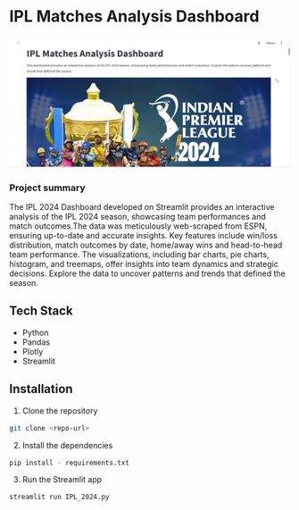 # IPL Matches Analysis Dashboard
<img src="image.png">

### Project summary
The IPL 2024 Dashboard developed on Streamlit provides an interactive analysis of the IPL 2024 season, showcasing team performances and  match outcomes.The data was meticulously web-scraped from ESPN, ensuring up-to-date and accurate insights. Key features include win/loss distribution, match outcomes by date, home/away wins and head-to-head team performance. The visualizations, including bar charts, pie charts, histogram, and treemaps, offer insights into team dynamics and strategic decisions. Explore the data to uncover patterns and trends that defined the season.


## Tech Stack
- Python
- Pandas
- Plotly
- Streamlit

## Installation
1. Clone the repository
```bash
git clone <repo-url>
```

2. Install the dependencies
```bash
pip install - requirements.txt
```

3. Run the Streamlit app
```bash
streamlit run IPL_2024.py
```